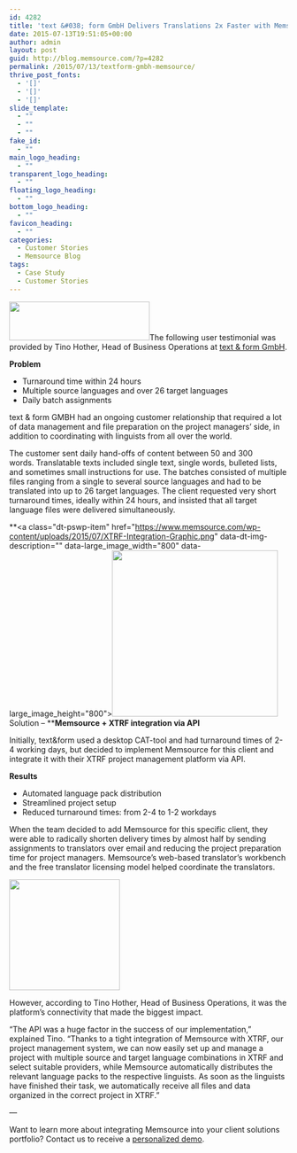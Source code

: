 ```yaml
---
id: 4282
title: 'text &#038; form GmbH Delivers Translations 2x Faster with Memsource'
date: 2015-07-13T19:51:05+00:00
author: admin
layout: post
guid: http://blog.memsource.com/?p=4282
permalink: /2015/07/13/textform-gmbh-memsource/
thrive_post_fonts:
  - '[]'
  - '[]'
  - '[]'
slide_template:
  - ""
  - ""
  - ""
fake_id:
  - ""
main_logo_heading:
  - ""
transparent_logo_heading:
  - ""
floating_logo_heading:
  - ""
bottom_logo_heading:
  - ""
favicon_heading:
  - ""
categories:
  - Customer Stories
  - Memsource Blog
tags:
  - Case Study
  - Customer Stories
---
```

<img class="size-full wp-image-4284 alignright" title="text&form" src="/wp-content/uploads/2015/07/Untitled.png" alt="" width="254" height="70" />The following user testimonial was provided by Tino Hother, Head of Business Operations at [text & form GmbH](http://www.textform.com/).

<!--more-->

**Problem**

  * Turnaround time within 24 hours
  * Multiple source languages and over 26 target languages
  * Daily batch assignments

text & form GMBH had an ongoing customer relationship that required a lot of data management and file preparation on the project managers’ side, in addition to coordinating with linguists from all over the world.

The customer sent daily hand-offs of content between 50 and 300 words. Translatable texts included single text, single words, bulleted lists, and sometimes small instructions for use. The batches consisted of multiple files ranging from a single to several source languages and had to be translated into up to 26 target languages. The client requested very short turnaround times, ideally within 24 hours, and insisted that all target language files were delivered simultaneously.

**<a class="dt-pswp-item" href="https://www.memsource.com/wp-content/uploads/2015/07/XTRF-Integration-Graphic.png" data-dt-img-description="" data-large\_image\_width="800" data-large\_image\_height="800"><img class="alignright size-medium wp-image-22859" src="https://www.memsource.com/wp-content/uploads/2015/07/XTRF-Integration-Graphic-300x300.png" alt="" width="300" height="300" /></a>Solution &#8211; ****Memsource + XTRF integration via API**

Initially, text&form used a desktop CAT-tool and had turnaround times of 2-4 working days, but decided to implement Memsource for this client and integrate it with their XTRF project management platform via API.

**Results**

  * Automated language pack distribution
  * Streamlined project setup
  * Reduced turnaround times: from 2-4 to 1-2 workdays

When the team decided to add Memsource for this specific client, they were able to radically shorten delivery times by almost half by sending assignments to translators over email and reducing the project preparation time for project managers. Memsource&#8217;s web-based translator&#8217;s workbench and the free translator licensing model helped coordinate the translators.

<img class="alignright wp-image-22864" src="https://www.memsource.com/wp-content/uploads/2015/07/tino_circle-300x300.jpg" alt="" width="200" height="200" />

However, according to Tino Hother, Head of Business Operations, it was the platform&#8217;s connectivity that made the biggest impact.

&#8220;The API was a huge factor in the success of our implementation,&#8221; explained Tino. &#8220;Thanks to a tight integration of Memsource with XTRF, our project management system, we can now easily set up and manage a project with multiple source and target language combinations in XTRF and select suitable providers, while Memsource automatically distributes the relevant language packs to the respective linguists. As soon as the linguists have finished their task, we automatically receive all files and data organized in the correct project in XTRF.&#8221;

&#8212;

Want to learn more about integrating Memsource into your client solutions portfolio? Contact us to receive a <a href="https://www.memsource.com/demo/" target="_blank" rel="noopener">personalized demo</a>.